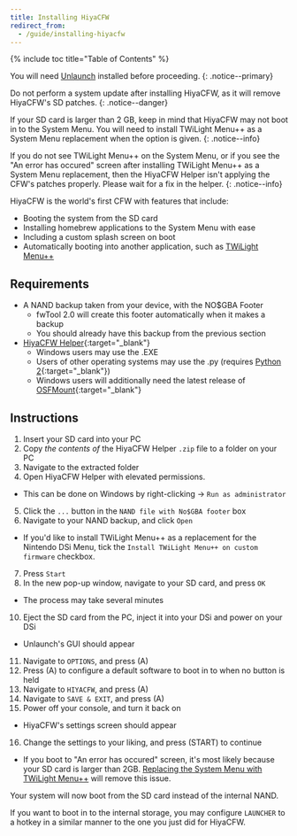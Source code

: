 ```yaml
---
title: Installing HiyaCFW
redirect_from:
  - /guide/installing-hiyacfw
---
```


{% include toc title="Table of Contents" %}

You will need [Unlaunch](installing-unlaunch/) installed before proceeding.
{: .notice--primary}

Do not perform a system update after installing HiyaCFW, as it will remove HiyaCFW's SD patches.
{: .notice--danger}

If your SD card is larger than 2 GB, keep in mind that HiyaCFW may not boot in to the System Menu. You will need to install TWiLight Menu++ as a System Menu replacement when the option is given.
{: .notice--info}

If you do not see TWiLight Menu++ on the System Menu, or if you see the "An error has occured" screen after installing TWiLight Menu++ as a System Menu replacement, then the HiyaCFW Helper isn't applying the CFW's patches properly. Please wait for a fix in the helper.
{: .notice--info}

HiyaCFW is the world's first CFW with features that include:
- Booting the system from the SD card
- Installing homebrew applications to the System Menu with ease
- Including a custom splash screen on boot
- Automatically booting into another application, such as [TWiLight Menu++](installing-twilight-menu++)


## Requirements

- A NAND backup taken from your device, with the NO$GBA Footer
  - fwTool 2.0 will create this footer automatically when it makes a backup
  - You should already have this backup from the previous section
- [HiyaCFW Helper](https://github.com/mondul/HiyaCFW-Helper/releases){:target="_blank"}
  - Windows users may use the .EXE
  - Users of other operating systems may use the .py (requires [Python 2](https://www.python.org/downloads/){:target="_blank"})
  - Windows users will additionally need the latest release of [OSFMount](https://www.osforensics.com/tools/mount-disk-images.html){:target="_blank"}

## Instructions

1. Insert your SD card into your PC
2. Copy *the contents of* the HiyaCFW Helper `.zip` file to a folder on your PC
3. Navigate to the extracted folder
4. Open HiyaCFW Helper with elevated permissions.
  - This can be done on Windows by right-clicking -> `Run as administrator`
5. Click the `...` button in the `NAND file with No$GBA footer` box
6. Navigate to your NAND backup, and click `Open`
  - If you'd like to install TWiLight Menu++ as a replacement for the Nintendo DSi Menu, tick the `Install TWiLight Menu++ on custom firmware` checkbox.
7. Press `Start`
8. In the new pop-up window, navigate to your SD card, and press `OK`
  - The process may take several minutes
10. Eject the SD card from the PC, inject it into your DSi and power on your DSi
  - Unlaunch's GUI should appear
11. Navigate to `OPTIONS`, and press (A)
12. Press (A) to configure a default software to boot in to when no button is held
13. Navigate to `HIYACFW`, and press (A)
14. Navigate to `SAVE & EXIT`, and press (A)
15. Power off your console, and turn it back on
  - HiyaCFW's settings screen should appear
16. Change the settings to your liking, and press (START) to continue
  - If you boot to "An error has occured" screen, it's most likely because your SD card is larger than 2GB. [Replacing the System Menu with TWiLight Menu++](replacing-system-menu-with-twilight-menu++) will remove this issue.

Your system will now boot from the SD card instead of the internal NAND.

If you want to boot in to the internal storage, you may configure `LAUNCHER` to a hotkey in a similar manner to the one you just did for HiyaCFW.
